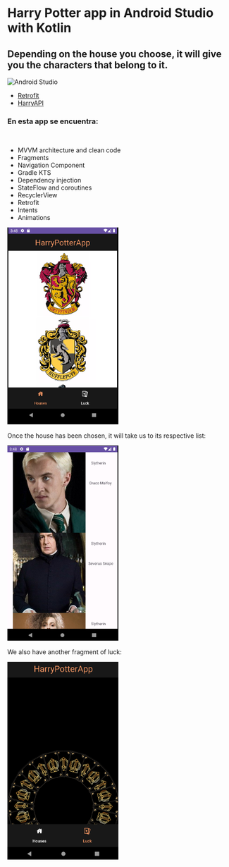 # Harry Potter app in Android Studio with Kotlin
## Depending on the house you choose, it will give you the characters that belong to it.

![Android Studio](https://img.shields.io/badge/Android_Studio-2023.3.1-blue.svg?longCache=true&style=popout-square)

* [Retrofit](https://github.com/square/retrofit)
* [HarryAPI](https://hp-api.onrender.com/)

### En esta app se encuentra:

  <br />

- MVVM architecture and clean code
- Fragments
- Navigation Component
- Gradle KTS
- Dependency injection
- StateFlow and coroutines
- RecyclerView
- Retrofit
- Intents
- Animations


<a href="./harryHouse.PNG"><img src="./harryHouse.PNG" style="height: 50%; width:50%;"/></a>

Once the house has been chosen, it will take us to its respective list:

<a href="./harryDetail.PNG"><img src="./harryDetail.PNG" style="height: 50%; width:50%;"/></a>

We also have another fragment of luck:

<a href="./HarryLuck.PNG"><img src="./HarryLuck.PNG" style="height: 50%; width:50%;"/></a>



